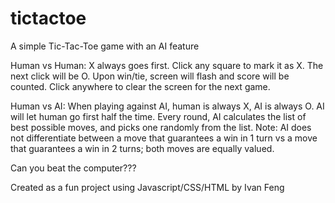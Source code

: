 # tictactoe

A simple Tic-Tac-Toe game with an AI feature

Human vs Human:
X always goes first. Click any square to mark it as X. The next click will be O.
Upon win/tie, screen will flash and score will be counted. Click anywhere to clear the screen for the next game.

Human vs AI:
When playing against AI, human is always X, AI is always O.
AI will let human go first half the time.
Every round, AI calculates the list of best possible moves, and picks one randomly from the list.
Note: AI does not differentiate between a move that guarantees a win in 1 turn vs a move that guarantees a win in 2 turns; both moves are equally valued.

Can you beat the computer???

Created as a fun project using Javascript/CSS/HTML by Ivan Feng